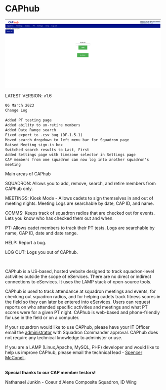 # CAPhub

<img src="/screenshots/CapHubLogin.png">


LATEST VERSION: v1.6  

    06 March 2023
    Change Log

    Added PT testing page
    Added ability to un-retire members
    Added Date Range search
    Fixed export to .csv bug (DF-1.5.1)
    Moved search dropdown to left menu bar for Squadron page
    Raised Meeting sign-in box
    Switched search results to Last, First
    Added Settings page with timezone selector in Settings page
    CAP members from one squadron can now log into another squadron's meeting

Main areas of CAPhub

SQUADRON:
    Allows you to add, remove, search, and retire members from CAPhub only.
    
MEETINGS:
    Kiosk Mode - Allows cadets to sign themselves in and out of meeting nights.
    Meeting Logs are searchable by date, CAP ID, and name.
    
COMMS:
    Keeps track of squadron radios that are checked out for events.
    Lets you know who has checked them out and when.
    
PT:
    Allows cadet members to track their PT tests.
    Logs are searchable by name, CAP ID, date and date range.
    
HELP:
    Report a bug.
    
LOG OUT:
    Logs you out of CAPhub.

<br />

CAPhub is a US-based, hosted website designed to track squadron-level activities outside the scope of eServices. There are no direct or indirect connections to eServices. It uses the LAMP stack of open-source tools.

CAPhub is used to track attendance at squadron meetings and events, for checking out squadron radios, and for helping cadets track fitness scores in the field so they can later be entered into eServices. Users can request reports on who attended specific activities and meetings and what PT scores were for a given PT night. CAPhub is web-based and phone-friendly for use in the field or on a computer.

If your squadron would like to use CAPhub, please have your IT Officer email the <a href="mailto:spencer.mcconnell@capboise.org">administrator</a> with Squadron Commander approval. CAPhub does not require any technical knowledge to administer or use.

If you are a LAMP (Linux,Apache, MySQL, PHP) developer and would like to help us improve CAPhub, please email the technical lead - <a href="mailto:spencer.mcconnell@capboise.org">Spencer McConell</a>. 

<br />
<strong>Special thanks to our CAP member testors!</strong>

Nathanael Junkin - Coeur d'Alene Composite Squadron, ID Wing


